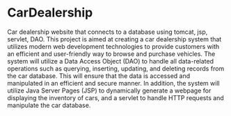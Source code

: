 # CarDealership
Car dealership website that connects to a database using tomcat, jsp, servlet, DAO.
This project is aimed at creating a car dealership system that utilizes modern web development technologies to provide customers with an efficient and user-friendly way to browse and purchase vehicles. The system will utilize a Data Access Object (DAO) to handle all data-related operations such as querying, inserting, updating, and deleting records from the car database. This will ensure that the data is accessed and manipulated in an efficient and secure manner. In addition, the system will utilize Java Server Pages (JSP) to dynamically generate a webpage for displaying the inventory of cars, and a servlet to handle HTTP requests and manipulate the car database.
